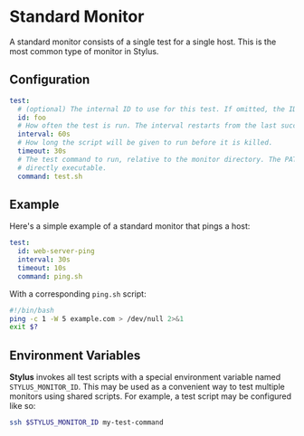 # Standard Monitor

A standard monitor consists of a single test for a single host. This is the most common type of monitor in Stylus.

## Configuration

```yaml
test:
  # (optional) The internal ID to use for this test. If omitted, the ID is inferred from the monitor directory's name.
  id: foo
  # How often the test is run. The interval restarts from the last success or failure of the test.
  interval: 60s
  # How long the script will be given to run before it is killed.
  timeout: 30s
  # The test command to run, relative to the monitor directory. The PATH is not used and the file must be
  # directly executable.
  command: test.sh
```

## Example

Here's a simple example of a standard monitor that pings a host:

```yaml
test:
  id: web-server-ping
  interval: 30s
  timeout: 10s
  command: ping.sh
```

With a corresponding `ping.sh` script:

```bash
#!/bin/bash
ping -c 1 -W 5 example.com > /dev/null 2>&1
exit $?
```

## Environment Variables

**Stylus** invokes all test scripts with a special environment variable named `STYLUS_MONITOR_ID`. This may be used
as a convenient way to test multiple monitors using shared scripts. For example, a test script may be configured 
like so:

```bash
ssh $STYLUS_MONITOR_ID my-test-command
```
